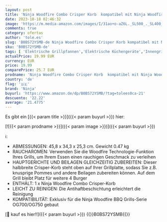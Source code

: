 ```yaml
---
layout: post
title: 'Ninja Woodfire Combo Crisper Korb  kompatibel mit Ninja Woodfire Elektrogrill für den Außenbereich  offizielles Ninja-Zubehör XSKCRISPBTEUK'
date: 2023-10-18 02:46:32
image: 'https://m.media-amazon.com/images/I/31ao+o-aZ6L._SL500_._SL400_.jpg'
comments: true
category: ofertas
author: 'tole.es'
slug: 'B0BS72YSMB-de Ninja Woodfire Combo Crisper Korb kompatibel mit Ninja...'
sku: 'B0BS72YSMB-de'
tags: [ 'Elektrische Grillpfannen','Elektrische Küchengeräte','Innengrills & Raclettes','Küche, Haushalt & Wohnen','ninja','🇩🇪', ]
actualPrice: 19.99 EUR
currency: EUR
price: 19.99
comparePrice: 25.7 EUR
prodname: 'Ninja Woodfire Combo Crisper Korb  kompatibel mit Ninja Woodfire Elektrogrill für den Außenbereich  offizielles Ninja-Zubehör XSKCRISPBTEUK'
country: 'de'
flag: '🇩🇪'
brand: 'Ninja'
buyurl: 'https://www.amazon.de/dp/B0BS72YSMB/?tag=tolees0ca-21'
descuento: '22.22'
average: '21.4775'
---
```


Es gibt ein [{{< param title >}}]({{< param buyurl >}}) hier:

[![{{< param prodname >}}]({{< param image >}})]({{< param buyurl >}})

ℹ️:

- ABMESSUNGEN: 45,8 x 34,3 x 25,3 cm. Gewicht 0.47 kg
- RAUCHAROMEN: Verwenden Sie die Woodfire Technologie-Funktion Ihres Grills, um Ihrem Essen einen rauchigen Geschmack zu verleihen
- HAUPTGERICHTE UND BEILAGEN GLEICHZEITIG ZUBEREITEN: Dieser halbbreite Crisper-Korb steht oben auf Ihrer Grillplatte, sodass Sie z.B. knusprige Pommes und andere Beilagen zubereiten können. Auf dem Grill bleibt Platz für weitere 4 Burger
- ENTHÄLT: 1 x Ninja Woodfire Combo Crisper-Korb
- LEICHT ZU REINIGEN: Die Antihaftbeschichtung erleichtert die Reinigung
- KOMPATIBILITÄT: Exklusiv für die Ninja Woodfire BBQ Grills-Serie OG700/OG750 gebaut

[🛒 kauf es hier!!]({{< param buyurl >}})
{{<world>}}B0BS72YSMB{{</world>}}
